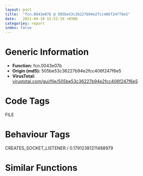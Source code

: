 ```yaml
---
layout: post
title:  "fcn.0043e07b @ 505be53c36227b94e2fcc406f247f6e5"
date:   2021-09-10 15:52:19 +0300
categories: report
index: false
---
```


# Generic Information
- **Function:** fcn.0043e07b
- **Origin (md5):** 505be53c36227b94e2fcc406f247f6e5
- **VirusTotal:** [virustotal.com/gui/file/505be53c36227b94e2fcc406f247f6e5][virustotal_ref]

# Code Tags
<span class="tag" id="FILE">FILE</span>


# Behaviour Tags
<span class="bhv-tag" id="CREATES_SOCKET_LISTENER">CREATES_SOCKET_LISTENER / 0.17912381211488979</span>

# Similar Functions
<script type="text/javascript" src="https://www.gstatic.com/charts/loader.js"></script>
<script type="text/javascript">

    google.charts.load('current', {'packages':['corechart']});
    google.charts.setOnLoadCallback(drawChart);

    function drawChart() {
    var data = new google.visualization.DataTable();
        data.addColumn('number', 'X');
        data.addColumn('number', 'Y');
        data.addColumn({type: 'string', role: 'tooltip', 'p': {'html': true}});
        data.addColumn({'type': 'string', 'role': 'style'});
        
        data.addRows([
    [-34.982933044433594, 82.73102569580078, '<b><a href="/report/fcn.0043e07b@505be53c36227b94e2fcc406f247f6e5">fcn.0043e07b</a><br>@505be53c36227b94e2fcc406f247f6e5</b><br>push ebp<br>mov ebp, esp<br>and esp, 0xfffffff8<br>push 0xffffffffffffffff<br>push 0x459076<br>mov eax, dword<br>push eax<br>sub esp, 0x488<br>mov eax, dword[0x47d084]<br>xor eax, esp<br>mov dword[esp+0x480], eax<br>push ebx<br>push esi<br>push edi<br>mov eax, dword[0x47d084]<br>xor eax, esp<br>push eax<br>lea eax, [esp+0x498]<br>mov dword<br>mov eax, dword[ebp+8]<br>mov ebx, ecx<br>mov dword[esp+0x2c], eax<br>mov eax, dword[ebx+0x14]<br>cmp eax, 8<br>jb 0x43e0ce<br>mov ecx, dword[ebx]<br>test ecx, ecx<br>je 0x43e0df<br>cmp eax, 8<br>jb 0x43e0db<br>mov eax, dword[ebx]<br>jmp 0x43e0e4<br>mov eax, ebx<br>jmp 0x43e0e4<br>mov eax, dword[0x47e8a8]<br>push eax<br>lea eax, [esp+0x58]<br>call fcn.0040529b<br>and dword[esp+0x4a0], 0<br>lea eax, [esp+0x54]<br>push eax<br>mov edx, 0xfde9<br>lea ecx, [esp+0x74]<br>call fcn.0044d9e8<br>pop ecx<br>mov byte[esp+0x4a0], 1<br>cmp dword[eax+0x14], 0x10<br>jb 0x43e11a<br>mov eax, dword[eax]<br>push eax<br>push dword[0x47e228]<br>push dword[0x47e224]<br>push 0<br>call fcn.0043f1ab<br>add esp, 0x10<br>push 1<br>xor edi, edi<br>lea esi, [esp+0x74]<br>call fcn.00404e30<br>or dword[esp+0x4a0], 0xffffffff<br>push 1<br>lea esi, [esp+0x58]<br>call fcn.00405174<br>mov eax, dword[0x47e8b0]<br>push eax<br>mov esi, eax<br>call fcn.00412743<br>pop ecx<br>push esi<br>push 6<br>mov edi, eax<br>pop eax<br>mov ecx, ebx<br>call fcn.004056fd<br>test eax, eax<br>jne 0x43e1c6<br>push 0xffffffffffffffff<br>push 6<br>push ebx<br>lea esi, [esp+0x44]<br>call fcn.004087db<br>mov dword[esp+0x4a0], 2<br>cmp dword[esp+0x48], 0<br>je 0x43e1b0<br>cmp dword[esp+0x4c], 8<br>mov eax, dword[esp+0x38]<br>jae 0x43e19d<br>mov eax, esi<br>mov ecx, dword[esp+0x2c]<br>push eax<br>call fcn.0043c7ed<br>pop ecx<br>test al, al<br>je 0x43e1b0<br>mov bl, 1<br>jmp 0x43e1b2<br>xor bl, bl<br>push 1<br>xor edi, edi<br>lea esi, [esp+0x3c]<br>call fcn.00405174<br>mov al, bl<br>jmp 0x43e373<br>cmp dword[ebx+0x14], 8<br>jb 0x43e1d0<br>mov edi, dword[ebx]<br>jmp 0x43e1d2<br>mov edi, ebx<br>call fcn.0043fb02<br>xor esi, esi<br>push esi<br>push 0x80<br>push 3<br>pop ebx<br>push ebx<br>push esi<br>push 1<br>push 0x80000000<br>push edi<br>call dword[eax+0x44]<br>mov edi, eax<br>mov dword[esp+0x28], edi<br>mov dword[esp+0x4a0], ebx<br>cmp edi, 0xffffffff<br>jne 0x43e237<br>call fcn.0043fb02<br>call dword[eax+0x3c]<br>push eax<br>push dword[0x47e230]<br>push dword[0x47e22c]<br>push 1<br>call fcn.0043f1ab<br>or dword[esp+0x4b0], edi<br>add esp, 0x10<br>call fcn.0043fb02<br>push edi<br>call dword[eax+0x34]<br>xor al, al<br>jmp 0x43e373<br>push esi<br>push edi<br>call dword[sym.imp.KERNEL32.dll_GetFileSize]<br>mov ebx, dword[sym.imp.KERNEL32.dll_ReadFile]<br>mov dword[esp+0x1c], eax<br>mov dword[esp+0x10], esi<br>push esi<br>jmp 0x43e290<br>cmp dword[esp+0x10], 0<br>jbe 0x43e2a9<br>mov edi, dword[esp+0x10]<br>lea eax, [esp+0x8c]<br>push eax<br>mov eax, dword[esp+0x30]<br>call fcn.00404270<br>push 0x54<br>pop eax<br>mov dword[esp+0x14], eax<br>add dword[esp+0x14], 0x13<br>add esi, dword[esp+0x10]<br>mov dword[esp+0x14], eax<br>add dword[esp+0x14], 0x13<br>and dword[esp+0x10], 0<br>mov edi, dword[esp+0x28]<br>push 0<br>lea eax, [esp+0x14]<br>push eax<br>push 0x400<br>lea eax, [esp+0x98]<br>push eax<br>push edi<br>call ebx<br>test eax, eax<br>jne 0x43e250<br>cmp esi, dword[esp+0x1c]<br>je 0x43e35c<br>call dword[sym.imp.KERNEL32.dll_GetLastError]<br>push eax<br>push dword[0x47e234]<br>push dword[0x47e22c]<br>push 1<br>call fcn.0043f1ab<br>fld qword[0x4779a8]<br>fstp qword[esp+0x2c]<br>add esp, 0x10<br>fld qword[0x4779a0]<br>fstp qword[esp+0x2c]<br>fld qword[0x4779d0]<br>fstp qword[esp+0x1c]<br>fld qword[0x477998]<br>fstp qword[esp+0x14]<br>fld qword[esp+0x1c]<br>fmul qword[esp+0x1c]<br>fld qword[esp+0x1c]<br>fsub qword[0x4779c8]<br>faddp st(1)<br>fld qword[esp+0x14]<br>fmul qword[esp+0x14]<br>fsubp st(1)<br>fsub qword[0x477990]<br>fstp qword[esp+0x14]<br>fld qword[esp+0x14]<br>fcomp qword[esp+0x1c]<br>fnstsw ax<br>test ah, 0x41<br>jp 0x43e33b<br>fld qword[esp+0x1c]<br>fmul qword[esp+0x2c]<br>fstp qword[esp+0x14]<br>or dword[esp+0x4a0], 0xffffffff<br>cmp dword[esp+0x28], 0<br>je 0x43e230<br>call fcn.0043fb02<br>push dword[esp+0x28]<br>jmp 0x43e22d<br>or dword[esp+0x4a0], 0xffffffff<br>test edi, edi<br>je 0x43e371<br>call fcn.0043fb02<br>push edi<br>call dword[eax+0x34]<br>mov al, 1<br>mov ecx, dword[esp+0x498]<br>mov dword<br>pop ecx<br>pop edi<br>pop esi<br>pop ebx<br>mov ecx, dword[esp+0x480]<br>xor ecx, esp<br>call fcn.00410ea3<br>mov esp, ebp<br>pop ebp<br>ret <br><eoc> ', 'point { fill-color: #e0440e; }'],
[10.802580833435059, 67.21823120117188, '<b><a href="/report/fcn.0043a0b0@e16f74a2849182d98050864255e902f8">fcn.0043a0b0</a><br>@e16f74a2849182d98050864255e902f8</b><br>push ebp<br>mov ebp, esp<br>and esp, 0xfffffff8<br>push 0xffffffffffffffff<br>push 0x452153<br>mov eax, dword<br>push eax<br>sub esp, 0x488<br>mov eax, dword[0x476084]<br>xor eax, esp<br>mov dword[esp+0x480], eax<br>push ebx<br>push esi<br>push edi<br>mov eax, dword[0x476084]<br>xor eax, esp<br>push eax<br>lea eax, [esp+0x498]<br>mov dword<br>mov eax, dword[ebp+8]<br>mov ebx, ecx<br>mov dword[esp+0x30], eax<br>mov eax, dword[ebx+0x14]<br>cmp eax, 8<br>jb 0x43a103<br>mov ecx, dword[ebx]<br>test ecx, ecx<br>je 0x43a114<br>cmp eax, 8<br>jb 0x43a110<br>mov eax, dword[ebx]<br>jmp 0x43a119<br>mov eax, ebx<br>jmp 0x43a119<br>mov eax, dword[0x4778b0]<br>push eax<br>lea eax, [esp+0x58]<br>call fcn.00404f5c<br>and dword[esp+0x4a0], 0<br>lea eax, [esp+0x54]<br>push eax<br>mov ecx, 0xfde9<br>lea edx, [esp+0x74]<br>call fcn.00447e00<br>pop ecx<br>mov byte[esp+0x4a0], 1<br>cmp dword[eax+0x14], 0x10<br>jb 0x43a14f<br>mov eax, dword[eax]<br>push eax<br>push dword[0x477228]<br>push dword[0x477224]<br>push 0<br>call fcn.0043b050<br>add esp, 0x10<br>push 1<br>xor edi, edi<br>lea esi, [esp+0x74]<br>call fcn.00404af1<br>or dword[esp+0x4a0], 0xffffffff<br>push 1<br>lea esi, [esp+0x58]<br>call fcn.00404e35<br>mov eax, dword[0x4778b8]<br>push eax<br>mov esi, eax<br>call fcn.00412577<br>pop ecx<br>push esi<br>push 6<br>mov edi, eax<br>pop eax<br>mov ecx, ebx<br>call fcn.004053c2<br>test eax, eax<br>jne 0x43a1fb<br>push 0xffffffffffffffff<br>push 6<br>push ebx<br>lea esi, [esp+0x44]<br>call fcn.004087f1<br>mov dword[esp+0x4a0], 2<br>cmp dword[esp+0x48], 0<br>je 0x43a1e5<br>cmp dword[esp+0x4c], 8<br>mov eax, dword[esp+0x38]<br>jae 0x43a1d2<br>mov eax, esi<br>mov ecx, dword[esp+0x30]<br>push eax<br>call fcn.0043899e<br>pop ecx<br>test al, al<br>je 0x43a1e5<br>mov bl, 1<br>jmp 0x43a1e7<br>xor bl, bl<br>push 1<br>xor edi, edi<br>lea esi, [esp+0x3c]<br>call fcn.00404e35<br>mov al, bl<br>jmp 0x43a3ce<br>cmp dword[ebx+0x14], 8<br>jb 0x43a203<br>mov ebx, dword[ebx]<br>xor esi, esi<br>push esi<br>push 0x80<br>push 3<br>pop edi<br>push edi<br>push esi<br>push 1<br>push 0x80000000<br>push ebx<br>call dword[sym.imp.KERNEL32.dll_CreateFileW]<br>mov dword[esp+0x1c], eax<br>mov dword[esp+0x4a0], edi<br>cmp eax, 0xffffffff<br>jne 0x43a263<br>call fcn.0043b5b1<br>call dword[eax+0x48]<br>push eax<br>push dword[0x477230]<br>push dword[0x47722c]<br>push 1<br>call fcn.0043b050<br>add esp, 0x10<br>or dword[esp+0x4a0], 0xffffffff<br>push 0xffffffffffffffff<br>call fcn.0043ccbf<br>xor al, al<br>jmp 0x43a3ce<br>push esi<br>push eax<br>call dword[sym.imp.KERNEL32.dll_GetFileSize]<br>fld qword[0x470960]<br>fstp qword[esp+0x14]<br>mov dword[esp+0x34], eax<br>fld qword[esp+0x14]<br>fsub qword[0x470958]<br>fstp qword[esp+0x14]<br>fld qword[esp+0x14]<br>fadd qword[esp+0x14]<br>fstp qword[esp+0x14]<br>fld qword[esp+0x14]<br>fmul qword[0x470950]<br>fstp qword[esp+0x14]<br>fld qword[esp+0x14]<br>fmul qword[0x470948]<br>fmul qword[esp+0x14]<br>fsub qword[0x470940]<br>fstp qword[esp+0x14]<br>fld qword[esp+0x14]<br>mov dword[esp+0x20], esi<br>fsub qword[0x470938]<br>fstp qword[esp+0x14]<br>mov dword[esp+0x14], esi<br>call fcn.0043b5b1<br>mov ebx, 0x400<br>jmp 0x43a355<br>mov edi, dword[esp+0x20]<br>cmp edi, esi<br>jbe 0x43a373<br>lea eax, [esp+0x8c]<br>push eax<br>mov eax, dword[esp+0x34]<br>call fcn.00403e87<br>mov eax, dword[esp+0x20]<br>add dword[esp+0x14], eax<br>mov dword[esp+0x2c], 0x58<br>mov dword[esp+0x28], 0x4f<br>mov dword[esp+0x24], 0x1e<br>mov eax, dword[esp+0x28]<br>mov ecx, dword[esp+0x28]<br>imul eax, ecx<br>mov dword[esp+0x24], eax<br>add dword[esp+0x24], 0x31<br>mov eax, dword[esp+0x24]<br>mov ecx, dword[esp+0x2c]<br>cmp ecx, eax<br>jle 0x43a34c<br>mov eax, dword[esp+0x28]<br>add eax, dword[esp+0x2c]<br>mov ecx, dword[esp+0x2c]<br>lea eax, [eax+ecx+2]<br>mov dword[esp+0x24], eax<br>mov dword[esp+0x20], esi<br>call fcn.0043b5b1<br>push esi<br>lea ecx, [esp+0x24]<br>push ecx<br>push ebx<br>lea ecx, [esp+0x98]<br>push ecx<br>push dword[esp+0x2c]<br>call dword[eax+0x70]<br>test eax, eax<br>jne 0x43a2db<br>mov eax, dword[esp+0x34]<br>cmp dword[esp+0x14], eax<br>je 0x43a3b5<br>call dword[sym.imp.KERNEL32.dll_GetLastError]<br>push eax<br>push dword[0x477234]<br>push dword[0x47722c]<br>push 1<br>call fcn.0043b050<br>or dword[esp+0x4b0], 0xffffffff<br>add esp, 0x10<br>cmp dword[esp+0x1c], esi<br>je 0x43a25c<br>push dword[esp+0x1c]<br>jmp 0x43a257<br>or dword[esp+0x4a0], 0xffffffff<br>cmp dword[esp+0x1c], esi<br>je 0x43a3cc<br>push dword[esp+0x1c]<br>call fcn.0043ccbf<br>mov al, 1<br>mov ecx, dword[esp+0x498]<br>mov dword<br>pop ecx<br>pop edi<br>pop esi<br>pop ebx<br>mov ecx, dword[esp+0x480]<br>xor ecx, esp<br>call fcn.00410cd7<br>mov esp, ebp<br>pop ebp<br>ret <br><eoc> ', 'null'],
[-4.7046356201171875, 21.42877960205078, '<b><a href="/report/fcn.0043e07b@96a869ae624ddb4834a1d5a829f85469">fcn.0043e07b</a><br>@96a869ae624ddb4834a1d5a829f85469</b><br>push ebp<br>mov ebp, esp<br>and esp, 0xfffffff8<br>push 0xffffffffffffffff<br>push 0x459076<br>mov eax, dword<br>push eax<br>sub esp, 0x488<br>mov eax, dword[0x47d084]<br>xor eax, esp<br>mov dword[esp+0x480], eax<br>push ebx<br>push esi<br>push edi<br>mov eax, dword[0x47d084]<br>xor eax, esp<br>push eax<br>lea eax, [esp+0x498]<br>mov dword<br>mov eax, dword[ebp+8]<br>mov ebx, ecx<br>mov dword[esp+0x2c], eax<br>mov eax, dword[ebx+0x14]<br>cmp eax, 8<br>jb 0x43e0ce<br>mov ecx, dword[ebx]<br>test ecx, ecx<br>je 0x43e0df<br>cmp eax, 8<br>jb 0x43e0db<br>mov eax, dword[ebx]<br>jmp 0x43e0e4<br>mov eax, ebx<br>jmp 0x43e0e4<br>mov eax, dword[0x47e8a8]<br>push eax<br>lea eax, [esp+0x58]<br>call fcn.0040529b<br>and dword[esp+0x4a0], 0<br>lea eax, [esp+0x54]<br>push eax<br>mov edx, 0xfde9<br>lea ecx, [esp+0x74]<br>call fcn.0044d9e8<br>pop ecx<br>mov byte[esp+0x4a0], 1<br>cmp dword[eax+0x14], 0x10<br>jb 0x43e11a<br>mov eax, dword[eax]<br>push eax<br>push dword[0x47e228]<br>push dword[0x47e224]<br>push 0<br>call fcn.0043f1ab<br>add esp, 0x10<br>push 1<br>xor edi, edi<br>lea esi, [esp+0x74]<br>call fcn.00404e30<br>or dword[esp+0x4a0], 0xffffffff<br>push 1<br>lea esi, [esp+0x58]<br>call fcn.00405174<br>mov eax, dword[0x47e8b0]<br>push eax<br>mov esi, eax<br>call fcn.00412743<br>pop ecx<br>push esi<br>push 6<br>mov edi, eax<br>pop eax<br>mov ecx, ebx<br>call fcn.004056fd<br>test eax, eax<br>jne 0x43e1c6<br>push 0xffffffffffffffff<br>push 6<br>push ebx<br>lea esi, [esp+0x44]<br>call fcn.004087db<br>mov dword[esp+0x4a0], 2<br>cmp dword[esp+0x48], 0<br>je 0x43e1b0<br>cmp dword[esp+0x4c], 8<br>mov eax, dword[esp+0x38]<br>jae 0x43e19d<br>mov eax, esi<br>mov ecx, dword[esp+0x2c]<br>push eax<br>call fcn.0043c7ed<br>pop ecx<br>test al, al<br>je 0x43e1b0<br>mov bl, 1<br>jmp 0x43e1b2<br>xor bl, bl<br>push 1<br>xor edi, edi<br>lea esi, [esp+0x3c]<br>call fcn.00405174<br>mov al, bl<br>jmp 0x43e373<br>cmp dword[ebx+0x14], 8<br>jb 0x43e1d0<br>mov edi, dword[ebx]<br>jmp 0x43e1d2<br>mov edi, ebx<br>call fcn.0043fb02<br>xor esi, esi<br>push esi<br>push 0x80<br>push 3<br>pop ebx<br>push ebx<br>push esi<br>push 1<br>push 0x80000000<br>push edi<br>call dword[eax+0x44]<br>mov edi, eax<br>mov dword[esp+0x28], edi<br>mov dword[esp+0x4a0], ebx<br>cmp edi, 0xffffffff<br>jne 0x43e237<br>call fcn.0043fb02<br>call dword[eax+0x3c]<br>push eax<br>push dword[0x47e230]<br>push dword[0x47e22c]<br>push 1<br>call fcn.0043f1ab<br>or dword[esp+0x4b0], edi<br>add esp, 0x10<br>call fcn.0043fb02<br>push edi<br>call dword[eax+0x34]<br>xor al, al<br>jmp 0x43e373<br>push esi<br>push edi<br>call dword[sym.imp.KERNEL32.dll_GetFileSize]<br>mov ebx, dword[sym.imp.KERNEL32.dll_ReadFile]<br>mov dword[esp+0x1c], eax<br>mov dword[esp+0x10], esi<br>push esi<br>jmp 0x43e290<br>cmp dword[esp+0x10], 0<br>jbe 0x43e2a9<br>mov edi, dword[esp+0x10]<br>lea eax, [esp+0x8c]<br>push eax<br>mov eax, dword[esp+0x30]<br>call fcn.00404270<br>push 0x54<br>pop eax<br>mov dword[esp+0x14], eax<br>add dword[esp+0x14], 0x13<br>add esi, dword[esp+0x10]<br>mov dword[esp+0x14], eax<br>add dword[esp+0x14], 0x13<br>and dword[esp+0x10], 0<br>mov edi, dword[esp+0x28]<br>push 0<br>lea eax, [esp+0x14]<br>push eax<br>push 0x400<br>lea eax, [esp+0x98]<br>push eax<br>push edi<br>call ebx<br>test eax, eax<br>jne 0x43e250<br>cmp esi, dword[esp+0x1c]<br>je 0x43e35c<br>call dword[sym.imp.KERNEL32.dll_GetLastError]<br>push eax<br>push dword[0x47e234]<br>push dword[0x47e22c]<br>push 1<br>call fcn.0043f1ab<br>fld qword[0x4779a8]<br>fstp qword[esp+0x2c]<br>add esp, 0x10<br>fld qword[0x4779a0]<br>fstp qword[esp+0x2c]<br>fld qword[0x4779d0]<br>fstp qword[esp+0x1c]<br>fld qword[0x477998]<br>fstp qword[esp+0x14]<br>fld qword[esp+0x1c]<br>fmul qword[esp+0x1c]<br>fld qword[esp+0x1c]<br>fsub qword[0x4779c8]<br>faddp st(1)<br>fld qword[esp+0x14]<br>fmul qword[esp+0x14]<br>fsubp st(1)<br>fsub qword[0x477990]<br>fstp qword[esp+0x14]<br>fld qword[esp+0x14]<br>fcomp qword[esp+0x1c]<br>fnstsw ax<br>test ah, 0x41<br>jp 0x43e33b<br>fld qword[esp+0x1c]<br>fmul qword[esp+0x2c]<br>fstp qword[esp+0x14]<br>or dword[esp+0x4a0], 0xffffffff<br>cmp dword[esp+0x28], 0<br>je 0x43e230<br>call fcn.0043fb02<br>push dword[esp+0x28]<br>jmp 0x43e22d<br>or dword[esp+0x4a0], 0xffffffff<br>test edi, edi<br>je 0x43e371<br>call fcn.0043fb02<br>push edi<br>call dword[eax+0x34]<br>mov al, 1<br>mov ecx, dword[esp+0x498]<br>mov dword<br>pop ecx<br>pop edi<br>pop esi<br>pop ebx<br>mov ecx, dword[esp+0x480]<br>xor ecx, esp<br>call fcn.00410ea3<br>mov esp, ebp<br>pop ebp<br>ret <br><eoc> ', 'null'],
[-19.84624671936035, 52.079227447509766, '<b><a href="/report/fcn.0043e07b@c077742bdc6d4f2c0ca7d0e2a6a94acf">fcn.0043e07b</a><br>@c077742bdc6d4f2c0ca7d0e2a6a94acf</b><br>push ebp<br>mov ebp, esp<br>and esp, 0xfffffff8<br>push 0xffffffffffffffff<br>push 0x459076<br>mov eax, dword<br>push eax<br>sub esp, 0x488<br>mov eax, dword[0x47d084]<br>xor eax, esp<br>mov dword[esp+0x480], eax<br>push ebx<br>push esi<br>push edi<br>mov eax, dword[0x47d084]<br>xor eax, esp<br>push eax<br>lea eax, [esp+0x498]<br>mov dword<br>mov eax, dword[ebp+8]<br>mov ebx, ecx<br>mov dword[esp+0x2c], eax<br>mov eax, dword[ebx+0x14]<br>cmp eax, 8<br>jb 0x43e0ce<br>mov ecx, dword[ebx]<br>test ecx, ecx<br>je 0x43e0df<br>cmp eax, 8<br>jb 0x43e0db<br>mov eax, dword[ebx]<br>jmp 0x43e0e4<br>mov eax, ebx<br>jmp 0x43e0e4<br>mov eax, dword[0x47e8a8]<br>push eax<br>lea eax, [esp+0x58]<br>call fcn.0040529b<br>and dword[esp+0x4a0], 0<br>lea eax, [esp+0x54]<br>push eax<br>mov edx, 0xfde9<br>lea ecx, [esp+0x74]<br>call fcn.0044d9e8<br>pop ecx<br>mov byte[esp+0x4a0], 1<br>cmp dword[eax+0x14], 0x10<br>jb 0x43e11a<br>mov eax, dword[eax]<br>push eax<br>push dword[0x47e228]<br>push dword[0x47e224]<br>push 0<br>call fcn.0043f1ab<br>add esp, 0x10<br>push 1<br>xor edi, edi<br>lea esi, [esp+0x74]<br>call fcn.00404e30<br>or dword[esp+0x4a0], 0xffffffff<br>push 1<br>lea esi, [esp+0x58]<br>call fcn.00405174<br>mov eax, dword[0x47e8b0]<br>push eax<br>mov esi, eax<br>call fcn.00412743<br>pop ecx<br>push esi<br>push 6<br>mov edi, eax<br>pop eax<br>mov ecx, ebx<br>call fcn.004056fd<br>test eax, eax<br>jne 0x43e1c6<br>push 0xffffffffffffffff<br>push 6<br>push ebx<br>lea esi, [esp+0x44]<br>call fcn.004087db<br>mov dword[esp+0x4a0], 2<br>cmp dword[esp+0x48], 0<br>je 0x43e1b0<br>cmp dword[esp+0x4c], 8<br>mov eax, dword[esp+0x38]<br>jae 0x43e19d<br>mov eax, esi<br>mov ecx, dword[esp+0x2c]<br>push eax<br>call fcn.0043c7ed<br>pop ecx<br>test al, al<br>je 0x43e1b0<br>mov bl, 1<br>jmp 0x43e1b2<br>xor bl, bl<br>push 1<br>xor edi, edi<br>lea esi, [esp+0x3c]<br>call fcn.00405174<br>mov al, bl<br>jmp 0x43e373<br>cmp dword[ebx+0x14], 8<br>jb 0x43e1d0<br>mov edi, dword[ebx]<br>jmp 0x43e1d2<br>mov edi, ebx<br>call fcn.0043fb02<br>xor esi, esi<br>push esi<br>push 0x80<br>push 3<br>pop ebx<br>push ebx<br>push esi<br>push 1<br>push 0x80000000<br>push edi<br>call dword[eax+0x44]<br>mov edi, eax<br>mov dword[esp+0x28], edi<br>mov dword[esp+0x4a0], ebx<br>cmp edi, 0xffffffff<br>jne 0x43e237<br>call fcn.0043fb02<br>call dword[eax+0x3c]<br>push eax<br>push dword[0x47e230]<br>push dword[0x47e22c]<br>push 1<br>call fcn.0043f1ab<br>or dword[esp+0x4b0], edi<br>add esp, 0x10<br>call fcn.0043fb02<br>push edi<br>call dword[eax+0x34]<br>xor al, al<br>jmp 0x43e373<br>push esi<br>push edi<br>call dword[sym.imp.KERNEL32.dll_GetFileSize]<br>mov ebx, dword[sym.imp.KERNEL32.dll_ReadFile]<br>mov dword[esp+0x1c], eax<br>mov dword[esp+0x10], esi<br>push esi<br>jmp 0x43e290<br>cmp dword[esp+0x10], 0<br>jbe 0x43e2a9<br>mov edi, dword[esp+0x10]<br>lea eax, [esp+0x8c]<br>push eax<br>mov eax, dword[esp+0x30]<br>call fcn.00404270<br>push 0x54<br>pop eax<br>mov dword[esp+0x14], eax<br>add dword[esp+0x14], 0x13<br>add esi, dword[esp+0x10]<br>mov dword[esp+0x14], eax<br>add dword[esp+0x14], 0x13<br>and dword[esp+0x10], 0<br>mov edi, dword[esp+0x28]<br>push 0<br>lea eax, [esp+0x14]<br>push eax<br>push 0x400<br>lea eax, [esp+0x98]<br>push eax<br>push edi<br>call ebx<br>test eax, eax<br>jne 0x43e250<br>cmp esi, dword[esp+0x1c]<br>je 0x43e35c<br>call dword[sym.imp.KERNEL32.dll_GetLastError]<br>push eax<br>push dword[0x47e234]<br>push dword[0x47e22c]<br>push 1<br>call fcn.0043f1ab<br>fld qword[0x4779a8]<br>fstp qword[esp+0x2c]<br>add esp, 0x10<br>fld qword[0x4779a0]<br>fstp qword[esp+0x2c]<br>fld qword[0x4779d0]<br>fstp qword[esp+0x1c]<br>fld qword[0x477998]<br>fstp qword[esp+0x14]<br>fld qword[esp+0x1c]<br>fmul qword[esp+0x1c]<br>fld qword[esp+0x1c]<br>fsub qword[0x4779c8]<br>faddp st(1)<br>fld qword[esp+0x14]<br>fmul qword[esp+0x14]<br>fsubp st(1)<br>fsub qword[0x477990]<br>fstp qword[esp+0x14]<br>fld qword[esp+0x14]<br>fcomp qword[esp+0x1c]<br>fnstsw ax<br>test ah, 0x41<br>jp 0x43e33b<br>fld qword[esp+0x1c]<br>fmul qword[esp+0x2c]<br>fstp qword[esp+0x14]<br>or dword[esp+0x4a0], 0xffffffff<br>cmp dword[esp+0x28], 0<br>je 0x43e230<br>call fcn.0043fb02<br>push dword[esp+0x28]<br>jmp 0x43e22d<br>or dword[esp+0x4a0], 0xffffffff<br>test edi, edi<br>je 0x43e371<br>call fcn.0043fb02<br>push edi<br>call dword[eax+0x34]<br>mov al, 1<br>mov ecx, dword[esp+0x498]<br>mov dword<br>pop ecx<br>pop edi<br>pop esi<br>pop ebx<br>mov ecx, dword[esp+0x480]<br>xor ecx, esp<br>call fcn.00410ea3<br>mov esp, ebp<br>pop ebp<br>ret <br><eoc> ', 'null'],
[-50.49736785888672, 36.94017028808594, '<b><a href="/report/fcn.004409b7@20a93604f17ee6f3c2aa7b1f7a497fcf">fcn.004409b7</a><br>@20a93604f17ee6f3c2aa7b1f7a497fcf</b><br>push ebp<br>mov ebp, esp<br>and esp, 0xfffffff8<br>push 0xffffffffffffffff<br>push 0x45df97<br>mov eax, dword<br>push eax<br>sub esp, 0x68<br>mov eax, dword[0x482084]<br>xor eax, esp<br>mov dword[esp+0x60], eax<br>push ebx<br>push esi<br>push edi<br>mov eax, dword[0x482084]<br>xor eax, esp<br>push eax<br>lea eax, [esp+0x78]<br>mov dword<br>mov ebx, ecx<br>mov eax, dword[ebx+0x14]<br>mov esi, edx<br>mov dword[esp+0x14], esi<br>cmp eax, 8<br>jb 0x440a00<br>mov ecx, dword[ebx]<br>test ecx, ecx<br>je 0x440a11<br>cmp eax, 8<br>jb 0x440a0d<br>mov eax, dword[ebx]<br>jmp 0x440a16<br>mov eax, ebx<br>jmp 0x440a16<br>mov eax, dword[0x4838d8]<br>push eax<br>lea eax, [esp+0x3c]<br>call fcn.00405844<br>and dword[esp+0x80], 0<br>lea eax, [esp+0x38]<br>push eax<br>mov ecx, 0xfde9<br>lea edx, [esp+0x58]<br>call fcn.00452a24<br>pop ecx<br>mov byte[esp+0x80], 1<br>cmp dword[eax+0x14], 0x10<br>mov ecx, dword[esi+0x10]<br>jb 0x440a4f<br>mov eax, dword[eax]<br>push ecx<br>push eax<br>push dword[0x48323c]<br>push dword[0x483238]<br>push 0<br>call fcn.00442225<br>add esp, 0x14<br>push 1<br>xor edi, edi<br>lea esi, [esp+0x58]<br>call fcn.004053d9<br>or dword[esp+0x80], 0xffffffff<br>push 1<br>lea esi, [esp+0x3c]<br>call fcn.0040571d<br>fld qword[0x47ca58]<br>fstp qword[esp+0x1c]<br>fld qword[esp+0x1c]<br>fadd qword[esp+0x1c]<br>fsub qword[0x47ca50]<br>fsub qword[esp+0x1c]<br>fadd qword[0x47ca48]<br>fstp qword[esp+0x1c]<br>fld qword[esp+0x1c]<br>fmul qword[esp+0x1c]<br>fadd qword[esp+0x1c]<br>fadd qword[0x47c998]<br>fld qword[esp+0x1c]<br>fmul qword[esp+0x1c]<br>faddp st(1)<br>fsub qword[esp+0x1c]<br>fld qword[esp+0x1c]<br>fld qword[0x47ca40]<br>fmul st(1), st(0)<br>fxch st(2)<br>faddp st(1)<br>fsubrp st(1)<br>fadd qword[esp+0x1c]<br>fsub qword[esp+0x1c]<br>fsub qword[0x47ca38]<br>fadd qword[esp+0x1c]<br>fstp qword[esp+0x1c]<br>fld qword[esp+0x1c]<br>fadd qword[0x47c980]<br>fstp qword[esp+0x1c]<br>fld qword[esp+0x1c]<br>fsub qword[0x47ca10]<br>fstp qword[esp+0x1c]<br>fld qword[esp+0x1c]<br>fmul qword[esp+0x1c]<br>fadd qword[esp+0x1c]<br>mov eax, dword[0x4838e0]<br>push eax<br>mov esi, eax<br>fstp qword[esp+0x20]<br>call fcn.004130d3<br>pop ecx<br>push esi<br>push 6<br>mov edi, eax<br>pop eax<br>mov ecx, ebx<br>call fcn.00405ca2<br>test eax, eax<br>jne 0x440b47<br>xor al, al<br>jmp 0x440d3a<br>cmp dword[ebx+0x14], 8<br>jb 0x440b4f<br>mov ebx, dword[ebx]<br>push 0x80<br>push 2<br>pop esi<br>push esi<br>xor edi, edi<br>push edi<br>push 0x40000000<br>push ebx<br>call fcn.00444be4<br>mov dword[esp+0x24], eax<br>mov dword[esp+0x80], esi<br>cmp eax, 0xffffffff<br>jne 0x440c83<br>call fcn.00444c6e<br>push eax<br>push dword[0x483230]<br>push dword[0x48322c]<br>push 1<br>call fcn.00442225<br>fld qword[0x47c9b0]<br>fstp qword[esp+0x24]<br>add esp, 0x10<br>fld qword[esp+0x14]<br>fsub qword[0x47c9a8]<br>fstp qword[esp+0x14]<br>fld qword[esp+0x14]<br>fsub qword[0x47c9a0]<br>fstp qword[esp+0x14]<br>fld qword[esp+0x14]<br>fsub qword[esp+0x14]<br>fadd qword[0x47c998]<br>fadd qword[esp+0x14]<br>fadd qword[0x47c990]<br>fadd qword[esp+0x14]<br>fsub qword[0x47c988]<br>fadd qword[esp+0x14]<br>fsub qword[esp+0x14]<br>fsub qword[0x47c980]<br>fadd qword[esp+0x14]<br>fstp qword[esp+0x14]<br>fld qword[esp+0x14]<br>fsub qword[esp+0x14]<br>fld qword[esp+0x14]<br>fmul qword[0x47c978]<br>faddp st(1)<br>fsub qword[esp+0x14]<br>fadd qword[esp+0x14]<br>fld qword[esp+0x14]<br>fmul qword[0x47c970]<br>faddp st(1)<br>fadd qword[esp+0x14]<br>fadd qword[esp+0x14]<br>fsub qword[0x47c968]<br>fstp qword[esp+0x14]<br>fld qword[esp+0x14]<br>fmul qword[esp+0x14]<br>fstp qword[esp+0x14]<br>fld qword[esp+0x14]<br>fsub qword[esp+0x14]<br>fstp qword[esp+0x14]<br>fld qword[esp+0x14]<br>fdiv qword[0x47c960]<br>fsub qword[esp+0x14]<br>fadd qword[0x47c958]<br>fsub qword[esp+0x14]<br>fadd qword[esp+0x14]<br>fsub qword[0x47c950]<br>fstp qword[esp+0x14]<br>or dword[esp+0x80], 0xffffffff<br>call fcn.004429a6<br>push 0xffffffffffffffff<br>call dword[eax+0x44]<br>jmp 0x440b40<br>mov esi, dword[esp+0x14]<br>mov ecx, dword[esi+0x10]<br>mov dword[esp+0x28], edi<br>cmp ecx, edi<br>je 0x440cd0<br>cmp dword[esi+0x14], 0x10<br>jb 0x440c9c<br>mov eax, dword[esi]<br>jmp 0x440c9e<br>mov eax, esi<br>push edi<br>lea edx, [esp+0x2c]<br>push edx<br>push ecx<br>push eax<br>push dword[esp+0x34]<br>call dword[sym.imp.KERNEL32.dll_WriteFile]<br>test eax, eax<br>jne 0x440cd0<br>call fcn.00444c6e<br>push eax<br>push dword[0x483240]<br>push dword[0x48322c]<br>push 1<br>call fcn.00442225<br>add esp, 0x10<br>fld qword[0x47c9d8]<br>fstp qword[esp+0x14]<br>fld qword[0x47c9d0]<br>fstp qword[esp+0x1c]<br>fld qword[0x47c9c8]<br>fstp qword[esp+0x1c]<br>fld qword[0x47c9c0]<br>fstp qword[esp+0x2c]<br>fld qword[esp+0x1c]<br>fdiv qword[0x47c9b8]<br>fstp qword[esp+0x1c]<br>fld qword[esp+0x14]<br>fadd qword[0x47c9f0]<br>mov eax, dword[esi+0x10]<br>cmp dword[esp+0x28], eax<br>sete bl<br>fstp qword[esp+0x1c]<br>or dword[esp+0x80], 0xffffffff<br>cmp dword[esp+0x24], edi<br>je 0x440d38<br>call fcn.004429a6<br>push dword[esp+0x24]<br>call dword[eax+0x44]<br>mov al, bl<br>mov ecx, dword[esp+0x78]<br>mov dword<br>pop ecx<br>pop edi<br>pop esi<br>pop ebx<br>mov ecx, dword[esp+0x60]<br>xor ecx, esp<br>call fcn.00411833<br>mov esp, ebp<br>pop ebp<br>ret <br><eoc> ', 'null'],

        ]);

    var options = {
        title: 'Similarity Plot',
        legend: 'none',
        colors: ['#dedbd9', '#e6693e', '#ec8f6e', '#f3b49f', '#f6c7b6'],
        tooltip: {isHtml: true, trigger: 'both'},
        explorer: {
        actions: ["dragToZoom", "rightClickToReset"],
        },
        chartArea: {
        width: '80%',
        height: '80%'
        },
        width: '100%',
        height: '100%'
    };

    var chart = new google.visualization.ScatterChart(document.getElementById('chart_div'));

    chart.draw(data, options);
    }
    
</script>


<div id="chart_div" style="width: 100%px; height: 100%;"></div>

# Disassembled Code
{% highlight nasm %}

push ebp
mov ebp, esp
and esp, 0xfffffff8
push 0xffffffffffffffff
push 0x459076
mov eax, dword
push eax
sub esp, 0x488
mov eax, dword[0x47d084]
xor eax, esp
mov dword[esp+0x480], eax
push ebx
push esi
push edi
mov eax, dword[0x47d084]
xor eax, esp
push eax
lea eax, [esp+0x498]
mov dword
mov eax, dword[ebp+8]
mov ebx, ecx
mov dword[esp+0x2c], eax
mov eax, dword[ebx+0x14]
cmp eax, 8
jb 0x43e0ce
mov ecx, dword[ebx]
test ecx, ecx
je 0x43e0df
cmp eax, 8
jb 0x43e0db
mov eax, dword[ebx]
jmp 0x43e0e4
mov eax, ebx
jmp 0x43e0e4
mov eax, dword[0x47e8a8]
push eax
lea eax, [esp+0x58]
call fcn.0040529b
and dword[esp+0x4a0], 0
lea eax, [esp+0x54]
push eax
mov edx, 0xfde9
lea ecx, [esp+0x74]
call fcn.0044d9e8
pop ecx
mov byte[esp+0x4a0], 1
cmp dword[eax+0x14], 0x10
jb 0x43e11a
mov eax, dword[eax]
push eax
push dword[0x47e228]
push dword[0x47e224]
push 0
call fcn.0043f1ab
add esp, 0x10
push 1
xor edi, edi
lea esi, [esp+0x74]
call fcn.00404e30
or dword[esp+0x4a0], 0xffffffff
push 1
lea esi, [esp+0x58]
call fcn.00405174
mov eax, dword[0x47e8b0]
push eax
mov esi, eax
call fcn.00412743
pop ecx
push esi
push 6
mov edi, eax
pop eax
mov ecx, ebx
call fcn.004056fd
test eax, eax
jne 0x43e1c6
push 0xffffffffffffffff
push 6
push ebx
lea esi, [esp+0x44]
call fcn.004087db
mov dword[esp+0x4a0], 2
cmp dword[esp+0x48], 0
je 0x43e1b0
cmp dword[esp+0x4c], 8
mov eax, dword[esp+0x38]
jae 0x43e19d
mov eax, esi
mov ecx, dword[esp+0x2c]
push eax
call fcn.0043c7ed
pop ecx
test al, al
je 0x43e1b0
mov bl, 1
jmp 0x43e1b2
xor bl, bl
push 1
xor edi, edi
lea esi, [esp+0x3c]
call fcn.00405174
mov al, bl
jmp 0x43e373
cmp dword[ebx+0x14], 8
jb 0x43e1d0
mov edi, dword[ebx]
jmp 0x43e1d2
mov edi, ebx
call fcn.0043fb02
xor esi, esi
push esi
push 0x80
push 3
pop ebx
push ebx
push esi
push 1
push 0x80000000
push edi
call dword[eax+0x44]
mov edi, eax
mov dword[esp+0x28], edi
mov dword[esp+0x4a0], ebx
cmp edi, 0xffffffff
jne 0x43e237
call fcn.0043fb02
call dword[eax+0x3c]
push eax
push dword[0x47e230]
push dword[0x47e22c]
push 1
call fcn.0043f1ab
or dword[esp+0x4b0], edi
add esp, 0x10
call fcn.0043fb02
push edi
call dword[eax+0x34]
xor al, al
jmp 0x43e373
push esi
push edi
call dword[sym.imp.KERNEL32.dll_GetFileSize]
mov ebx, dword[sym.imp.KERNEL32.dll_ReadFile]
mov dword[esp+0x1c], eax
mov dword[esp+0x10], esi
push esi
jmp 0x43e290
cmp dword[esp+0x10], 0
jbe 0x43e2a9
mov edi, dword[esp+0x10]
lea eax, [esp+0x8c]
push eax
mov eax, dword[esp+0x30]
call fcn.00404270
push 0x54
pop eax
mov dword[esp+0x14], eax
add dword[esp+0x14], 0x13
add esi, dword[esp+0x10]
mov dword[esp+0x14], eax
add dword[esp+0x14], 0x13
and dword[esp+0x10], 0
mov edi, dword[esp+0x28]
push 0
lea eax, [esp+0x14]
push eax
push 0x400
lea eax, [esp+0x98]
push eax
push edi
call ebx
test eax, eax
jne 0x43e250
cmp esi, dword[esp+0x1c]
je 0x43e35c
call dword[sym.imp.KERNEL32.dll_GetLastError]
push eax
push dword[0x47e234]
push dword[0x47e22c]
push 1
call fcn.0043f1ab
fld qword[0x4779a8]
fstp qword[esp+0x2c]
add esp, 0x10
fld qword[0x4779a0]
fstp qword[esp+0x2c]
fld qword[0x4779d0]
fstp qword[esp+0x1c]
fld qword[0x477998]
fstp qword[esp+0x14]
fld qword[esp+0x1c]
fmul qword[esp+0x1c]
fld qword[esp+0x1c]
fsub qword[0x4779c8]
faddp st(1)
fld qword[esp+0x14]
fmul qword[esp+0x14]
fsubp st(1)
fsub qword[0x477990]
fstp qword[esp+0x14]
fld qword[esp+0x14]
fcomp qword[esp+0x1c]
fnstsw ax
test ah, 0x41
jp 0x43e33b
fld qword[esp+0x1c]
fmul qword[esp+0x2c]
fstp qword[esp+0x14]
or dword[esp+0x4a0], 0xffffffff
cmp dword[esp+0x28], 0
je 0x43e230
call fcn.0043fb02
push dword[esp+0x28]
jmp 0x43e22d
or dword[esp+0x4a0], 0xffffffff
test edi, edi
je 0x43e371
call fcn.0043fb02
push edi
call dword[eax+0x34]
mov al, 1
mov ecx, dword[esp+0x498]
mov dword
pop ecx
pop edi
pop esi
pop ebx
mov ecx, dword[esp+0x480]
xor ecx, esp
call fcn.00410ea3
mov esp, ebp
pop ebp
ret

{% endhighlight %}

[virustotal_ref]: https://www.virustotal.com/gui/file/505be53c36227b94e2fcc406f247f6e5